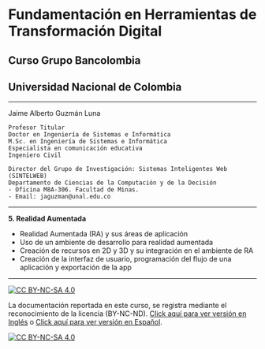 # Fundamentación en Herramientas de Transformación Digital

## Curso Grupo Bancolombia

## Universidad Nacional de Colombia

- - - - - - - - - - 

Jaime Alberto Guzmán Luna

	Profesor Titular
	Doctor en Ingeniería de Sistemas e Informática
	M.Sc. en Ingeniería de Sistemas e Informática
	Especialista en comunicación educativa
	Ingeniero Civil

	Director del Grupo de Investigación: Sistemas Inteligentes Web (SINTELWEB)
	Departamento de Ciencias de la Computación y de la Decisión
	- Oficina M8A-306. Facultad de Minas.
	- Email: jaguzman@unal.edu.co

- - - - - - - - - - 

**5. Realidad Aumentada**

* Realidad Aumentada (RA) y sus áreas de aplicación
* Uso de un ambiente de desarrollo para realidad aumentada
* Creación de recursos en 2D y 3D y su integración en el ambiente de RA
* Creación de la interfaz de usuario, programación del flujo de una aplicación y exportación de la app

- - - - - - - - - - 
[![CC BY-NC-SA 4.0][cc-by-nc-sa-shield]][cc-by-nc-sa]

La documentación reportada en este curso, se registra mediante el reconocimiento de la licencia (BY-NC-ND). [Click aquí para ver versión en Inglés][cc-by-nc-sa] o [Click aquí para ver versión en Español][by-nc-sa-spanish].

[![CC BY-NC-SA 4.0][cc-by-nc-sa-image]][cc-by-nc-sa]

[cc-by-nc-sa]: https://creativecommons.org/licenses/by-nc-sa/4.0/
[cc-by-nc-sa-image]: https://mirrors.creativecommons.org/presskit/buttons/88x31/svg/by-nc-sa.svg
[cc-by-nc-sa-shield]: https://img.shields.io/badge/License-CC%20BY%20NC%20SA%204.0-lightgrey.svg
[by-nc-sa-spanish]: https://creativecommons.org/licenses/by-nc-sa/4.0/deed.es
